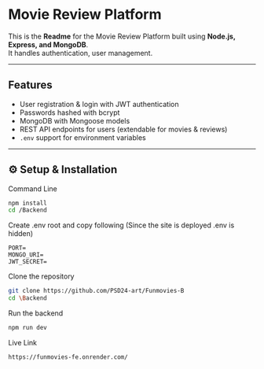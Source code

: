 # Movie Review Platform

This is the **Readme** for the Movie Review Platform built using **Node.js, Express, and MongoDB**.  
It handles authentication, user management.

---

## Features

- User registration & login with JWT authentication
- Passwords hashed with bcrypt
- MongoDB with Mongoose models
- REST API endpoints for users (extendable for movies & reviews)
- `.env` support for environment variables

---

## ⚙️ Setup & Installation

Command Line

```bash
npm install
cd /Backend
```

Create .env root and copy following
(Since the site is deployed .env is hidden)

```env
PORT=
MONGO_URI=
JWT_SECRET=
```

Clone the repository

```bash
git clone https://github.com/PSD24-art/Funmovies-B
cd \Backend
```

Run the backend

```bash
npm run dev
```

Live Link

```
https://funmovies-fe.onrender.com/
```
